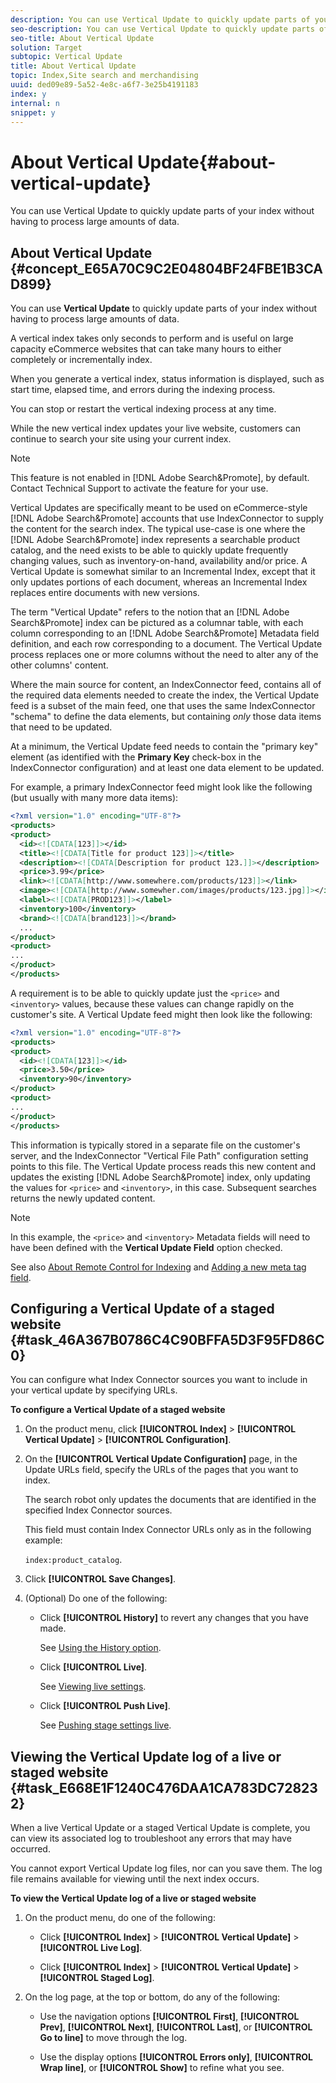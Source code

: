 ```yaml
---
description: You can use Vertical Update to quickly update parts of your index without having to process large amounts of data.
seo-description: You can use Vertical Update to quickly update parts of your index without having to process large amounts of data.
seo-title: About Vertical Update
solution: Target
subtopic: Vertical Update
title: About Vertical Update
topic: Index,Site search and merchandising
uuid: ded09e89-5a52-4e8c-a6f7-3e25b4191183
index: y
internal: n
snippet: y
---
```


# About Vertical Update{#about-vertical-update}

You can use Vertical Update to quickly update parts of your index without having to process large amounts of data.

## About Vertical Update {#concept_E65A70C9C2E04804BF24FBE1B3CAD899}

You can use **Vertical Update** to quickly update parts of your index without having to process large amounts of data. 

A vertical index takes only seconds to perform and is useful on large capacity eCommerce websites that can take many hours to either completely or incrementally index.

When you generate a vertical index, status information is displayed, such as start time, elapsed time, and errors during the indexing process.

You can stop or restart the vertical indexing process at any time.

While the new vertical index updates your live website, customers can continue to search your site using your current index.

>[!NOTE]
>
>This feature is not enabled in [!DNL Adobe Search&Promote], by default. Contact Technical Support to activate the feature for your use.

Vertical Updates are specifically meant to be used on eCommerce-style [!DNL Adobe Search&Promote] accounts that use IndexConnector to supply the content for the search index. The typical use-case is one where the [!DNL Adobe Search&Promote] index represents a searchable product catalog, and the need exists to be able to quickly update frequently changing values, such as inventory-on-hand, availability and/or price. A Vertical Update is somewhat similar to an Incremental Index, except that it only updates portions of each document, whereas an Incremental Index replaces entire documents with new versions.

The term "Vertical Update" refers to the notion that an [!DNL Adobe Search&Promote] index can be pictured as a columnar table, with each column corresponding to an [!DNL Adobe Search&Promote] Metadata field definition, and each row corresponding to a document. The Vertical Update process replaces one or more columns without the need to alter any of the other columns' content.

Where the main source for content, an IndexConnector feed, contains all of the required data elements needed to create the index, the Vertical Update feed is a subset of the main feed, one that uses the same IndexConnector "schema" to define the data elements, but containing *only* those data items that need to be updated.

At a minimum, the Vertical Update feed needs to contain the "primary key" element (as identified with the **Primary Key** check-box in the IndexConnector configuration) and at least one data element to be updated.

For example, a primary IndexConnector feed might look like the following (but usually with many more data items):

```xml
<?xml version="1.0" encoding="UTF-8"?>
<products>
<product>
  <id><![CDATA[123]]></id>
  <title><![CDATA[Title for product 123]]></title>
  <description><![CDATA[Description for product 123.]]></description>
  <price>3.99</price>
  <link><![CDATA[http://www.somewhere.com/products/123]]></link>
  <image><![CDATA[http://www.somewher.com/images/products/123.jpg]]></image>
  <label><![CDATA[PROD123]]></label>
  <inventory>100</inventory>
  <brand><![CDATA[brand123]]></brand>
  ...
</product>
<product>
...
</product>
</products>
```

A requirement is to be able to quickly update just the `<price>` and `<inventory>` values, because these values can change rapidly on the customer's site. A Vertical Update feed might then look like the following:

```xml
<?xml version="1.0" encoding="UTF-8"?>
<products>
<product>
  <id><![CDATA[123]]></id>
  <price>3.50</price>
  <inventory>90</inventory>
</product>
<product>
...
</product>
</products>
```

This information is typically stored in a separate file on the customer's server, and the IndexConnector "Vertical File Path" configuration setting points to this file. The Vertical Update process reads this new content and updates the existing [!DNL Adobe Search&Promote] index, only updating the values for `<price>` and `<inventory>`, in this case. Subsequent searches returns the newly updated content.

>[!NOTE]
>
>In this example, the `<price>` and `<inventory>` Metadata fields will need to have been defined with the **Vertical Update Field** option checked.

See also [About Remote Control for Indexing](../c-about-index-menu/c-about-remote-control-for-indexing.md#concept_C79B322190E84106A434E5C6D4A4118F) and [Adding a new meta tag field](../c-about-settings-menu/c-about-metadata-menu.md#task_6DF188C0FC7F4831A4444CA9AFA615E5). 

## Configuring a Vertical Update of a staged website {#task_46A367B0786C4C90BFFA5D3F95FD86C0}

You can configure what Index Connector sources you want to include in your vertical update by specifying URLs.

<!-- 

t_configuring_a_vertical_update_of_a_staged_website.xml

 -->

**To configure a Vertical Update of a staged website** 

1. On the product menu, click **[!UICONTROL Index]** > **[!UICONTROL Vertical Update]** > **[!UICONTROL Configuration]**.
1. On the **[!UICONTROL Vertical Update Configuration]** page, in the Update URLs field, specify the URLs of the pages that you want to index.

   The search robot only updates the documents that are identified in the specified Index Connector sources.

   This field must contain Index Connector URLs only as in the following example:

   `index:product_catalog`. 
1. Click **[!UICONTROL Save Changes]**.
1. (Optional) Do one of the following:

    * Click **[!UICONTROL History]** to revert any changes that you have made.

      See [Using the History option](../t-using-the-history-option.md#task_70DD3F87A67242BBBD2CB27156F43002). 
    
    * Click **[!UICONTROL Live]**.

      See [Viewing live settings](../c-about-staging.md#task_401A0EBDB5DB4D4CA933CBA7BECDC10F). 
    
    * Click **[!UICONTROL Push Live]**.

      See [Pushing stage settings live](../c-about-staging.md#task_44306783B4C0408AAA58B471DAF2D9A4).

## Viewing the Vertical Update log of a live or staged website {#task_E668E1F1240C476DAA1CA783DC728232}

When a live Vertical Update or a staged Vertical Update is complete, you can view its associated log to troubleshoot any errors that may have occurred.

<!-- 

t_viewing_the_vertical_update_log_of_a_live_or_staged_website.xml

 -->

You cannot export Vertical Update log files, nor can you save them. The log file remains available for viewing until the next index occurs.

**To view the Vertical Update log of a live or staged website** 

1. On the product menu, do one of the following:

    * Click **[!UICONTROL Index]** > **[!UICONTROL Vertical Update]** > **[!UICONTROL Live Log]**. 
    
    * Click **[!UICONTROL Index]** > **[!UICONTROL Vertical Update]** > **[!UICONTROL Staged Log]**.

1. On the log page, at the top or bottom, do any of the following:

    * Use the navigation options **[!UICONTROL First]**, **[!UICONTROL Prev]**, **[!UICONTROL Next]**, **[!UICONTROL Last]**, or **[!UICONTROL Go to line]** to move through the log. 
    
    * Use the display options **[!UICONTROL Errors only]**, **[!UICONTROL Wrap line]**, or **[!UICONTROL Show]** to refine what you see.

